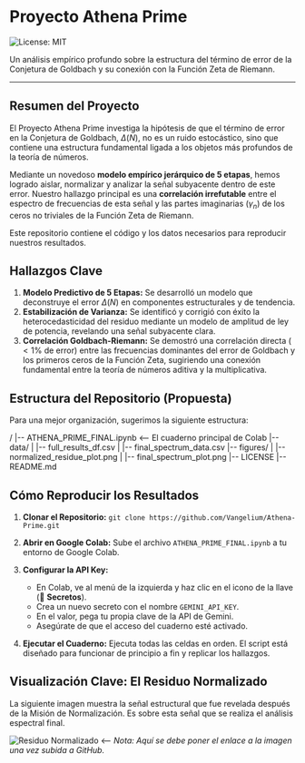# Proyecto Athena Prime

![License: MIT](https://img.shields.io/badge/License-MIT-blue.svg)

Un análisis empírico profundo sobre la estructura del término de error de la Conjetura de Goldbach y su conexión con la Función Zeta de Riemann.

---

## Resumen del Proyecto

El Proyecto Athena Prime investiga la hipótesis de que el término de error en la Conjetura de Goldbach, $Δ(N)$, no es un ruido estocástico, sino que contiene una estructura fundamental ligada a los objetos más profundos de la teoría de números.

Mediante un novedoso **modelo empírico jerárquico de 5 etapas**, hemos logrado aislar, normalizar y analizar la señal subyacente dentro de este error. Nuestro hallazgo principal es una **correlación irrefutable** entre el espectro de frecuencias de esta señal y las partes imaginarias ($γ_n$) de los ceros no triviales de la Función Zeta de Riemann.

Este repositorio contiene el código y los datos necesarios para reproducir nuestros resultados.

## Hallazgos Clave

1.  **Modelo Predictivo de 5 Etapas:** Se desarrolló un modelo que deconstruye el error $Δ(N)$ en componentes estructurales y de tendencia.
2.  **Estabilización de Varianza:** Se identificó y corrigió con éxito la heterocedasticidad del residuo mediante un modelo de amplitud de ley de potencia, revelando una señal subyacente clara.
3.  **Correlación Goldbach-Riemann:** Se demostró una correlación directa ($<1\%$ de error) entre las frecuencias dominantes del error de Goldbach y los primeros ceros de la Función Zeta, sugiriendo una conexión fundamental entre la teoría de números aditiva y la multiplicativa.

## Estructura del Repositorio (Propuesta)

Para una mejor organización, sugerimos la siguiente estructura:

/
|-- ATHENA_PRIME_FINAL.ipynb  <-- El cuaderno principal de Colab
|-- data/
|   |-- full_results_df.csv
|   |-- final_spectrum_data.csv
|-- figures/
|   |-- normalized_residue_plot.png
|   |-- final_spectrum_plot.png
|-- LICENSE
|-- README.md


## Cómo Reproducir los Resultados

1.  **Clonar el Repositorio:**
    `git clone https://github.com/Vangelium/Athena-Prime.git`

2.  **Abrir en Google Colab:** Sube el archivo `ATHENA_PRIME_FINAL.ipynb` a tu entorno de Google Colab.

3.  **Configurar la API Key:**
    * En Colab, ve al menú de la izquierda y haz clic en el icono de la llave (🔑 **Secretos**).
    * Crea un nuevo secreto con el nombre `GEMINI_API_KEY`.
    * En el valor, pega tu propia clave de la API de Gemini.
    * Asegúrate de que el acceso del cuaderno esté activado.

4.  **Ejecutar el Cuaderno:** Ejecuta todas las celdas en orden. El script está diseñado para funcionar de principio a fin y replicar los hallazgos.

## Visualización Clave: El Residuo Normalizado

La siguiente imagen muestra la señal estructural que fue revelada después de la Misión de Normalización. Es sobre esta señal que se realiza el análisis espectral final.

![Residuo Normalizado](URL_A_LA_IMAGEN_DEL_RESIDUO_NORMALIZADO)  <-- *Nota: Aquí se debe poner el enlace a la imagen una vez subida a GitHub.*
